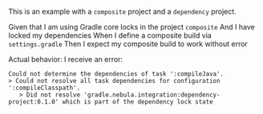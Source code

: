 This is an example with a `composite` project and a `dependency` project.

Given that I am using Gradle core locks in the project `composite`
And I have locked my dependencies
When I define a composite build via `settings.gradle`
Then I expect my composite build to work without error

Actual behavior: I receive an error:

```
Could not determine the dependencies of task ':compileJava'.
> Could not resolve all task dependencies for configuration ':compileClasspath'.
   > Did not resolve 'gradle.nebula.integration:dependency-project:0.1.0' which is part of the dependency lock state
```
